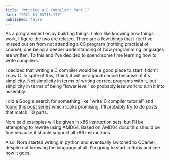```yaml
---
title: "Writing a C Compiler: Part 1"
date: "2021-11-03T18:17Z"
published: false
---
```


As a programmer I enjoy building things. I also like knowing how things work, I figure the two are related. There are a few things that I feel I've missed out on from not attending a CS program (nothing practical of course), one being a deeper understanding of how programming languages are written. To this end I've decided to spend some time learning how to write compilers. 

I decided that writing a C compiler would be a good place to start. I don't know C. In spite of this, I think it will be a good choice because of it's simplicity. Not simplicity in terms of writing correct programs with it, but simplicity in terms of being "lower level" so probably less work to turn it into assembly. 

I did a Google search for something like "write C compiler tutorial" and [found this post series](https://norasandler.com/2017/11/29/Write-a-Compiler.html) which looks promising. I'll probably try to do posts that match, 10 parts. 

Nora said examples will be given in x86 instruction sets, but I'll be attempting to rewrite using AMD64. Based on AMD64 docs this should be fine because it should support all x86 instructions. 

Also, Nora started writing in python and eventually switched to OCamel, despite not knowing the language at all. I'm going to start in Ruby and see how it goes!



